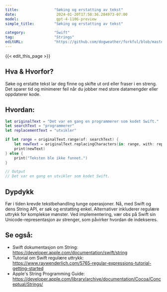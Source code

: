 ```yaml
---
title:                "Søking og erstatting av tekst"
date:                  2024-01-20T17:58:36.284973-07:00
model:                 gpt-4-1106-preview
simple_title:         "Søking og erstatting av tekst"

category:             "Swift"
tag:                  "Strings"
editURL:              "https://github.com/dogweather/forkful/blob/master/content/no/swift/searching-and-replacing-text.md"
---
```


{{< edit_this_page >}}

## Hva & Hvorfor?
Søke og erstatte tekst lar deg finne og skifte ut ord eller fraser i en streng. Det sparer tid og minimerer feil når du jobber med store datamengder eller oppdaterer kode.

## Hvordan:
```Swift
let originalText = "Det var en gang en programmerer som kodet Swift."
let searchText = "programmerer"
let replacementText = "utvikler"

if let range = originalText.range(of: searchText) {
    let newText = originalText.replacingCharacters(in: range, with: replacementText)
    print(newText)
} else {
    print("Teksten ble ikke funnet.")
}

// Output
// Det var en gang en utvikler som kodet Swift.
```

## Dypdykk
Før i tiden krevde tekstbehandling tunge operasjoner. Nå, med Swift og dens String API, er søk og erstatting enkel. Alternativer inkluderer regulære uttrykk for komplekse mønster. Ved implementering, vær obs på Swift sin Unicode-representasjon av strenger, som påvirker hvordan de indekseres.

## Se også:
- Swift dokumentasjon om String: https://developer.apple.com/documentation/swift/string
- Tutorial om Swift regulære uttrykk: https://www.raywenderlich.com/5765-regular-expressions-tutorial-getting-started
- Apple's String Programming Guide: https://developer.apple.com/library/archive/documentation/Cocoa/Conceptual/Strings/
